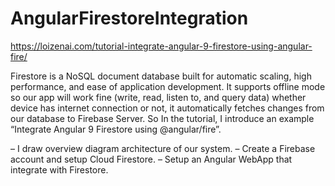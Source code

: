 # AngularFirestoreIntegration

https://loizenai.com/tutorial-integrate-angular-9-firestore-using-angular-fire/

Firestore is a NoSQL document database built for automatic scaling, high performance, and ease of application development. It supports offline mode so our app will work fine (write, read, listen to, and query data) whether device has internet connection or not, it automatically fetches changes from our database to Firebase Server. So In the tutorial, I introduce an example “Integrate Angular 9 Firestore using @angular/fire”.

– I draw overview diagram architecture of our system.
– Create a Firebase account and setup Cloud Firestore.
– Setup an Angular WebApp that integrate with Firestore.
